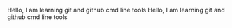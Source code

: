 Hello, I am learning git and github cmd line tools
Hello, I am learning git and github cmd line tools
